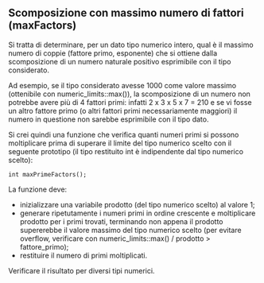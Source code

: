 ## Scomposizione con massimo numero di fattori (maxFactors)
Si tratta di determinare, per un dato tipo numerico intero, qual è il massimo numero di coppie (fattore primo, esponente) che si ottiene dalla scomposizione di un numero naturale positivo esprimibile con il tipo considerato.

Ad esempio, se il tipo considerato avesse 1000 come valore massimo (ottenibile con numeric_limits<tipo>::max()), la scomposizione di un numero non potrebbe avere più di 4 fattori primi: infatti 2 x 3 x 5 x 7 = 210 e se vi fosse un altro fattore primo (o altri fattori primi necessariamente maggiori) il numero in questione non sarebbe esprimibile con il tipo dato.

Si crei quindi una funzione che verifica quanti numeri primi si possono moltiplicare prima di superare il limite del tipo numerico scelto con il seguente prototipo (il tipo restituito int è indipendente dal tipo numerico scelto):

``int maxPrimeFactors();``

La funzione deve:
* inizializzare una variabile prodotto (del tipo numerico scelto) al valore 1;
* generare ripetutamente i numeri primi in ordine crescente e moltiplicare prodotto per i primi trovati, terminando non appena il prodotto supererebbe il valore massimo del tipo numerico scelto (per evitare overflow, verificare con numeric_limits<tipo>::max() / prodotto > fattore_primo);
* restituire il numero di primi moltiplicati.

Verificare il risultato per diversi tipi numerici.
